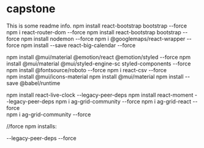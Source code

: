 # capstone

This is some readme info.
npm install react-bootstrap bootstrap --force
npm i react-router-dom --force
npm install react-bootstrap bootstrap --force
npm install nodemon --force
npm i @googlemaps/react-wrapper --force
npm install --save react-big-calendar --force



npm install @mui/material @emotion/react @emotion/styled --force
npm install @mui/material @mui/styled-engine-sc styled-components --force
npm install @fontsource/roboto --force
npm i react-csv --force   
npm install @mui/icons-material
npm install @mui/material
npm install --save @babel/runtime



npm install react-live-clock --legacy-peer-deps
npm install react-moment --legacy-peer-deps
npm i ag-grid-community --force
npm i ag-grid-react --force   
npm i ag-grid-community --force





//force npm installs: 

--legacy-peer-deps
--force
